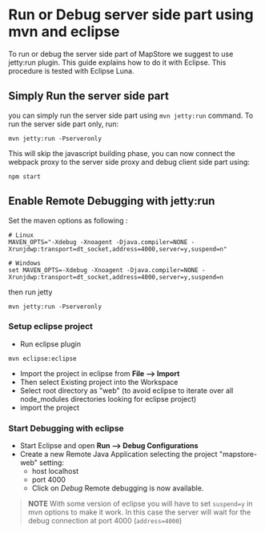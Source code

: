# Run or Debug server side part using mvn and eclipse

To run or debug the server side part of MapStore we suggest to use jetty:run plugin. 
This guide explains how to do it with Eclipse. This procedure is tested with Eclipse Luna. 



## Simply Run the server side part

you can simply run the server side part using `mvn jetty:run` command. To run the server side part only, run: 

```
mvn jetty:run -Pserveronly
```

This will skip the javascript building phase, you can now connect the webpack proxy to the server side proxy and debug client side part using: 

```
npm start
```


## Enable Remote Debugging with jetty:run 

Set the maven options as following : 
```
# Linux 
MAVEN_OPTS="-Xdebug -Xnoagent -Djava.compiler=NONE -Xrunjdwp:transport=dt_socket,address=4000,server=y,suspend=n"
```
```
# Windows
set MAVEN_OPTS=-Xdebug -Xnoagent -Djava.compiler=NONE -Xrunjdwp:transport=dt_socket,address=4000,server=y,suspend=n
```

then run jetty
```
mvn jetty:run -Pserveronly
```


### Setup eclipse project 

* Run eclipse plugin
```
mvn eclipse:eclipse
```
* Import the project in eclipse from **File --> Import** 
* Then select Existing project into the Workspace
* Select root directory as "web" (to avoid eclipse to iterate over all node_modules directories looking for eclipse project) 
* import the project


### Start Debugging with eclipse
* Start Eclipse and open **Run --> Debug Configurations** 
* Create a new Remote Java Application selecting the project "mapstore-web" setting:
  * host localhost
  * port 4000 
  * Click on *Debug* 
Remote debugging is now available. 

> **NOTE** With some version of eclipse you will have to set `suspend=y` in mvn options to make it work. In this case 
the server will wait for the debug connection at port 4000 (`address=4000`)